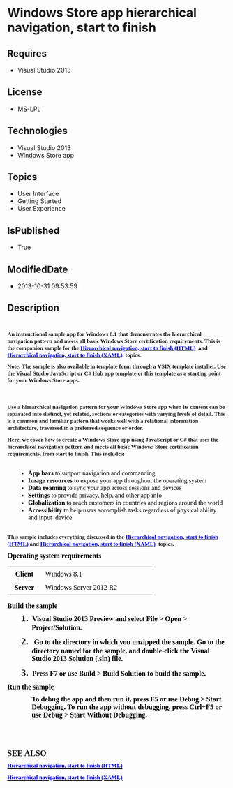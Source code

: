 # Windows Store app hierarchical navigation, start to finish
## Requires
* Visual Studio 2013
## License
* MS-LPL
## Technologies
* Visual Studio 2013
* Windows Store app
## Topics
* User Interface
* Getting Started
* User Experience
## IsPublished
* True
## ModifiedDate
* 2013-10-31 09:53:59
## Description

<h1>
<p style="margin:0in 0in 8pt"><span style="font-size:small"><span style="font-family:Calibri">An instructional sample app for Windows 8.1 that demonstrates the hierarchical navigation pattern and meets all basic Windows Store certification requirements. This
 is the companion sample for the </span><span style="color:black"><a href="http://go.microsoft.com/fwlink/?LinkID=327895"><span style="color:#0000ff; font-family:Times New Roman">Hierarchical navigation, start to finish (HTML)</span></a><span style="font-family:Calibri">
<span>&nbsp;</span>and </span><a href="http://go.microsoft.com/fwlink/?LinkID=327898"><span><span style="color:#0000ff; font-family:Times New Roman">Hierarchical navigation, start to finish (XAML)</span></span></a><span style="font-family:Calibri">
<span>&nbsp;</span></span></span><span style="font-family:Calibri">topics.</span></span></p>
<p style="margin:0in 0in 8pt"><span style="font-family:Calibri; font-size:small">Note: The sample is also available in template form through a VSIX template installer. Use the Visual Studio JavaScript or C# Hub app template or this template as a starting point
 for your Windows Store apps.</span></p>
<p style="margin:0in 0in 8pt"><strong><span lang="EN"><br>
</span></strong><span style="font-family:Calibri; font-size:small">Use a hierarchical navigation pattern for your Windows Store app when its content can be separated into distinct, yet related, sections or categories with varying levels of detail. This is a
 common and familiar pattern that works well with a relational information architecture, traversed in a preferred sequence or order.</span></p>
<p style="margin:0in 0in 8pt"><span style="font-family:Calibri; font-size:small">Here, we cover how to create a Windows Store app using JavaScript or C# that uses the hierarchical navigation pattern and meets all basic Windows Store certification requirements,
 from start to finish. This includes: </span></p>
<ul style="list-style-type:disc; direction:ltr">
<li style="color:#000000; font-family:&quot;Calibri&quot;,&quot;sans-serif&quot;; font-size:11pt; font-style:normal; font-weight:normal">
<p style="color:#000000; font-family:&quot;Calibri&quot;,&quot;sans-serif&quot;; font-size:11pt; font-style:normal; font-weight:normal; margin-top:0in; margin-bottom:0pt">
<strong>App bars</strong> to support navigation and commanding</p>
</li><li style="color:#000000; font-family:&quot;Calibri&quot;,&quot;sans-serif&quot;; font-size:11pt; font-style:normal; font-weight:normal">
<p style="color:#000000; font-family:&quot;Calibri&quot;,&quot;sans-serif&quot;; font-size:11pt; font-style:normal; font-weight:normal; margin-top:0in; margin-bottom:0pt">
<strong>Image resources</strong> to expose your app throughout the operating system</p>
</li><li style="color:#000000; font-family:&quot;Calibri&quot;,&quot;sans-serif&quot;; font-size:11pt; font-style:normal; font-weight:normal">
<p style="color:#000000; font-family:&quot;Calibri&quot;,&quot;sans-serif&quot;; font-size:11pt; font-style:normal; font-weight:normal; margin-top:0in; margin-bottom:0pt">
<strong>Data roaming</strong> to sync your app across sessions and devices</p>
</li><li style="color:#000000; font-family:&quot;Calibri&quot;,&quot;sans-serif&quot;; font-size:11pt; font-style:normal; font-weight:normal">
<p style="color:#000000; font-family:&quot;Calibri&quot;,&quot;sans-serif&quot;; font-size:11pt; font-style:normal; font-weight:normal; margin-top:0in; margin-bottom:0pt">
<strong>Settings</strong> to provide privacy, help, and other app info</p>
</li><li style="color:#000000; font-family:&quot;Calibri&quot;,&quot;sans-serif&quot;; font-size:11pt; font-style:normal; font-weight:normal">
<p style="color:#000000; font-family:&quot;Calibri&quot;,&quot;sans-serif&quot;; font-size:11pt; font-style:normal; font-weight:normal; margin-top:0in; margin-bottom:0pt">
<strong>Globalization</strong> to reach customers in countries and regions around the world</p>
</li><li style="color:#000000; font-family:&quot;Calibri&quot;,&quot;sans-serif&quot;; font-size:11pt; font-style:normal; font-weight:normal">
<p style="color:#000000; font-family:&quot;Calibri&quot;,&quot;sans-serif&quot;; font-size:11pt; font-style:normal; font-weight:normal; margin-top:0in; margin-bottom:8pt">
<strong>Accessibility</strong> to help users accomplish tasks regardless of physical ability and input<span>&nbsp;
</span>device</p>
</li></ul>
<p style="margin:0in 0in 8pt"><span style="font-size:small"><span style="font-family:Calibri">This sample includes everything discussed in the
</span><span style="color:black"><a href="http://go.microsoft.com/fwlink/?LinkID=327895"><span style="color:#0000ff; font-family:Times New Roman">Hierarchical navigation, start to finish (HTML)</span></a></span><span style="font-family:Calibri"> and
</span><span style="color:black"><a href="http://go.microsoft.com/fwlink/?LinkID=327898"><span><span style="color:#0000ff; font-family:Times New Roman">Hierarchical navigation, start to finish (XAML)</span></span></a><span style="font-family:Calibri">
</span></span><span style="font-family:Calibri"><span>&nbsp;</span>topics.</span></span></p>
<p style="margin:5pt 0in 6pt; line-height:normal; page-break-after:avoid"><strong><span style="color:black; font-size:12pt"><span style="font-family:Calibri">Operating system requirements</span></span></strong></p>
<table border="0" cellspacing="0" cellpadding="0" style="border-collapse:collapse">
<tbody>
<tr>
<td width="77" style="padding:0in 0.5pt; border:#000000; width:0.8in; background-color:transparent">
<p style="margin:5pt 6pt; text-align:center; line-height:normal"><strong><span style="color:black; font-size:12pt"><span style="font-family:Calibri">Client</span></span></strong></p>
</td>
<td width="256" style="padding:0in 0.5pt; border:#000000; width:192pt; background-color:transparent">
<p style="margin:5pt 6pt; line-height:normal"><span style="color:black; font-size:12pt"><span style="font-family:Calibri">Windows 8.1
</span></span></p>
</td>
</tr>
<tr>
<td width="77" style="padding:0in 0.5pt; border:#000000; width:0.8in; background-color:transparent">
<p style="margin:5pt 6pt; text-align:center; line-height:normal"><strong><span style="color:black; font-size:12pt"><span style="font-family:Calibri">Server</span></span></strong></p>
</td>
<td width="256" style="padding:0in 0.5pt; border:#000000; width:192pt; background-color:transparent">
<p style="margin:5pt 6pt; line-height:normal"><span style="color:black; font-size:12pt"><span style="font-family:Calibri">Windows Server 2012 R2
</span></span></p>
</td>
</tr>
</tbody>
</table>
<p style="margin:5pt 0in; line-height:normal; page-break-after:avoid"><strong><span style="color:black; font-size:12pt"><span style="font-family:Calibri">Build the sample</span></span></strong></p>
<p style="margin:0in 0in 8pt 42pt; line-height:normal; text-indent:-0.25in"><span style="color:black; font-size:16pt"><span><span style="font-family:Calibri">1.</span><span style="font:7pt/normal &quot;Times New Roman&quot;">&nbsp;&nbsp;&nbsp;
</span></span></span><strong><span style="color:black; font-size:12pt"><span style="font-family:Calibri">Visual Studio 2013 Preview and select File &gt; Open &gt; Project/Solution.
</span></span></strong></p>
<p style="margin:0in 0in 8pt 42pt; line-height:normal; text-indent:-0.25in"><span style="color:black; font-size:16pt"><span><span style="font-family:Calibri">2.</span><span style="font:7pt/normal &quot;Times New Roman&quot;">&nbsp;&nbsp;&nbsp;
</span></span></span><span style="color:black; font-size:12pt"><span style="font-family:Calibri"><span>&nbsp;</span>Go to the directory in which you unzipped the sample. Go to the directory named for the sample, and double-click the Visual Studio 2013 Solution
 (.sln) file. </span></span></p>
<p style="margin:0in 0in 8pt 42pt; line-height:normal; text-indent:-0.25in"><span style="color:black; font-size:16pt"><span><span style="font-family:Calibri">3.</span><span style="font:7pt/normal &quot;Times New Roman&quot;">&nbsp;&nbsp;&nbsp;
</span></span></span><span style="color:black; font-size:12pt"><span style="font-family:Calibri">Press F7 or use
<strong>Build</strong> &gt; <strong>Build Solution</strong> to build the sample. </span>
</span></p>
<p style="margin:0in 0in 8pt; line-height:normal"><strong><span style="color:black; font-size:12pt"><span style="font-family:Calibri">Run the sample</span></span></strong></p>
<p style="margin:5pt 0in 6pt 42pt; line-height:normal"><span style="color:black; font-size:12pt"><span style="font-family:Calibri">To debug the app and then run it, press F5 or use
<strong>Debug</strong> &gt; <strong>Start Debugging</strong>. To run the app without debugging, press Ctrl&#43;F5 or use
<strong>Debug</strong> &gt; <strong>Start Without Debugging</strong>. </span></span></p>
<p style="margin:0in 0in 8pt"><span style="font-family:Calibri; font-size:small">&nbsp;</span></p>
<p style="margin:0in 0in 8pt"><strong><span lang="EN"><br>
</span></strong><strong><span lang="EN" style="line-height:107%; font-size:14pt"><span style="font-family:Calibri">SEE ALSO</span></span></strong></p>
<p style="margin:0in 0in 8pt"><span style="color:black"><a href="http://go.microsoft.com/fwlink/?LinkID=327895"><span style="color:#0000ff; font-family:Times New Roman; font-size:small">Hierarchical navigation, start to finish (HTML)</span></a></span></p>
<p style="margin:0in 0in 8pt"><span style="color:black"><a href="http://go.microsoft.com/fwlink/?LinkID=327898"><span><span style="color:#0000ff; font-family:Times New Roman; font-size:small">Hierarchical navigation, start to finish (XAML)</span></span></a></span></p>
</h1>
<div class="mcePaste" id="_mcePaste" style="left:-10000px; top:0px; width:1px; height:1px; overflow:hidden">
<p style="margin:0in 0in 8pt"><span style="font-size:small"><span style="font-family:Calibri">An instructional sample app for Windows 8.1 that demonstrates the hierarchical navigation pattern and meets all basic Windows Store certification requirements. This
 is the companion sample for the </span><span style="color:black"><a href="http://go.microsoft.com/fwlink/?LinkID=327895"><span style="color:#0000ff; font-family:Times New Roman">Hierarchical navigation, start to finish (HTML)</span></a><span style="font-family:Calibri">
<span>&nbsp;</span>and </span><a href="http://go.microsoft.com/fwlink/?LinkID=327898"><span><span style="color:#0000ff; font-family:Times New Roman">Hierarchical navigation, start to finish (XAML)</span></span></a><span style="font-family:Calibri">
<span>&nbsp;</span></span></span><span style="font-family:Calibri">topics.</span></span></p>
<p style="margin:0in 0in 8pt"><span style="font-family:Calibri; font-size:small">Note: The sample is also available in template form through a VSIX template installer. Use the Visual Studio JavaScript or C# Hub app template or this template as a starting point
 for your Windows Store apps.</span></p>
<p style="margin:0in 0in 8pt"><strong><span lang="EN"><br>
</span></strong><span style="font-family:Calibri; font-size:small">Use a hierarchical navigation pattern for your Windows Store app when its content can be separated into distinct, yet related, sections or categories with varying levels of detail. This is a
 common and familiar pattern that works well with a relational information architecture, traversed in a preferred sequence or order.</span></p>
<p style="margin:0in 0in 8pt"><span style="font-family:Calibri; font-size:small">Here, we cover how to create a Windows Store app using JavaScript or C# that uses the hierarchical navigation pattern and meets all basic Windows Store certification requirements,
 from start to finish. This includes: </span></p>
<ul style="list-style-type:disc; direction:ltr">
<li style="color:#000000; font-style:normal; font-weight:normal">
<p style="color:#000000; font-style:normal; font-weight:normal; margin-top:0in; margin-bottom:0pt">
<strong>Image resources</strong> to expose your app throughout the operating system</p>
</li><li style="color:#000000; font-family:&quot;Calibri&quot;,&quot;sans-serif&quot;; font-size:11pt; font-style:normal; font-weight:normal">
<p style="color:#000000; font-family:&quot;Calibri&quot;,&quot;sans-serif&quot;; font-size:11pt; font-style:normal; font-weight:normal; margin-top:0in; margin-bottom:0pt">
<strong>App bars</strong> to support navigation and commanding</p>
</li><li style="color:#000000; font-family:&quot;Calibri&quot;,&quot;sans-serif&quot;; font-size:11pt; font-style:normal; font-weight:normal">
<p style="color:#000000; font-family:&quot;Calibri&quot;,&quot;sans-serif&quot;; font-size:11pt; font-style:normal; font-weight:normal; margin-top:0in; margin-bottom:0pt">
<strong>Data roaming</strong> to sync your app across sessions and devices</p>
</li><li style="color:#000000; font-family:&quot;Calibri&quot;,&quot;sans-serif&quot;; font-size:11pt; font-style:normal; font-weight:normal">
<p style="color:#000000; font-family:&quot;Calibri&quot;,&quot;sans-serif&quot;; font-size:11pt; font-style:normal; font-weight:normal; margin-top:0in; margin-bottom:0pt">
<strong>Settings</strong> to provide privacy, help, and other app info</p>
</li><li style="color:#000000; font-family:&quot;Calibri&quot;,&quot;sans-serif&quot;; font-size:11pt; font-style:normal; font-weight:normal">
<p style="color:#000000; font-family:&quot;Calibri&quot;,&quot;sans-serif&quot;; font-size:11pt; font-style:normal; font-weight:normal; margin-top:0in; margin-bottom:0pt">
<strong>Globalization</strong> to reach customers in countries and regions around the world</p>
</li><li style="color:#000000; font-family:&quot;Calibri&quot;,&quot;sans-serif&quot;; font-size:11pt; font-style:normal; font-weight:normal">
<p style="color:#000000; font-family:&quot;Calibri&quot;,&quot;sans-serif&quot;; font-size:11pt; font-style:normal; font-weight:normal; margin-top:0in; margin-bottom:8pt">
<strong>Accessibility</strong> to help users accomplish tasks regardless of physical ability and input<span>&nbsp;
</span>device</p>
</li></ul>
<p style="margin:0in 0in 8pt"><span style="font-size:small"><span style="font-family:Calibri">This sample includes everything discussed in the
</span><span style="color:black"><a href="http://go.microsoft.com/fwlink/?LinkID=327895"><span style="color:#0000ff; font-family:Times New Roman">Hierarchical navigation, start to finish (HTML)</span></a></span><span style="font-family:Calibri"> and
</span><span style="color:black"><a href="http://go.microsoft.com/fwlink/?LinkID=327898"><span><span style="color:#0000ff; font-family:Times New Roman">Hierarchical navigation, start to finish (XAML)</span></span></a><span style="font-family:Calibri">
</span></span><span style="font-family:Calibri"><span>&nbsp;</span>topics.</span></span></p>
<p style="margin:5pt 0in 6pt; line-height:normal; page-break-after:avoid"><strong><span style="color:black; font-size:12pt"><span style="font-family:Calibri">Operating system requirements</span></span></strong></p>
<table border="0" cellspacing="0" cellpadding="0" style="border-collapse:collapse">
<tbody>
<tr>
<td width="77" style="padding:0in 0.5pt; border:#000000; width:0.8in; background-color:transparent">
<p style="margin:5pt 6pt; text-align:center; line-height:normal"><strong><span style="color:black; font-size:12pt"><span style="font-family:Calibri">Client</span></span></strong></p>
</td>
<td width="256" style="padding:0in 0.5pt; border:#000000; width:192pt; background-color:transparent">
<p style="margin:5pt 6pt; line-height:normal"><span style="color:black; font-size:12pt"><span style="font-family:Calibri">Windows 8.1
</span></span></p>
</td>
</tr>
<tr>
<td width="77" style="padding:0in 0.5pt; border:#000000; width:0.8in; background-color:transparent">
<p style="margin:5pt 6pt; text-align:center; line-height:normal"><strong><span style="color:black; font-size:12pt"><span style="font-family:Calibri">Server</span></span></strong></p>
</td>
<td width="256" style="padding:0in 0.5pt; border:#000000; width:192pt; background-color:transparent">
<p style="margin:5pt 6pt; line-height:normal"><span style="color:black; font-size:12pt"><span style="font-family:Calibri">Windows Server 2012 R2
</span></span></p>
</td>
</tr>
</tbody>
</table>
<p style="margin:5pt 0in; line-height:normal; page-break-after:avoid"><strong><span style="color:black; font-size:12pt"><span style="font-family:Calibri">Build the sample</span></span></strong></p>
<p style="margin:0in 0in 8pt 42pt; line-height:normal; text-indent:-0.25in"><span style="color:black; font-size:16pt"><span><span style="font-family:Calibri">1.</span><span style="font:7pt/normal &quot;Times New Roman&quot;">&nbsp;&nbsp;&nbsp;
</span></span></span><strong><span style="color:black; font-size:12pt"><span style="font-family:Calibri">Visual Studio 2013 Preview and select File &gt; Open &gt; Project/Solution.
</span></span></strong></p>
<p style="margin:0in 0in 8pt 42pt; line-height:normal; text-indent:-0.25in"><span style="color:black; font-size:16pt"><span><span style="font-family:Calibri">2.</span><span style="font:7pt/normal &quot;Times New Roman&quot;">&nbsp;&nbsp;&nbsp;
</span></span></span><span style="color:black; font-size:12pt"><span style="font-family:Calibri"><span>&nbsp;</span>Go to the directory in which you unzipped the sample. Go to the directory named for the sample, and double-click the Visual Studio 2013 Solution
 (.sln) file. </span></span></p>
<p style="margin:0in 0in 8pt 42pt; line-height:normal; text-indent:-0.25in"><span style="color:black; font-size:16pt"><span><span style="font-family:Calibri">3.</span><span style="font:7pt/normal &quot;Times New Roman&quot;">&nbsp;&nbsp;&nbsp;
</span></span></span><span style="color:black; font-size:12pt"><span style="font-family:Calibri">Press F7 or use
<strong>Build</strong> &gt; <strong>Build Solution</strong> to build the sample. </span>
</span></p>
<p style="margin:0in 0in 8pt; line-height:normal"><strong><span style="color:black; font-size:12pt"><span style="font-family:Calibri">Run the sample</span></span></strong></p>
<p style="margin:5pt 0in 6pt 42pt; line-height:normal"><span style="color:black; font-size:12pt"><span style="font-family:Calibri">To debug the app and then run it, press F5 or use
<strong>Debug</strong> &gt; <strong>Start Debugging</strong>. To run the app without debugging, press Ctrl&#43;F5 or use
<strong>Debug</strong> &gt; <strong>Start Without Debugging</strong>. </span></span></p>
<p style="margin:0in 0in 8pt"><span style="font-family:Calibri; font-size:small">&nbsp;</span></p>
<p style="margin:0in 0in 8pt"><strong><span lang="EN"><br>
</span></strong><strong><span lang="EN" style="line-height:107%; font-size:14pt"><span style="font-family:Calibri">SEE ALSO</span></span></strong></p>
<p style="margin:0in 0in 8pt"><span style="color:black"><a href="http://go.microsoft.com/fwlink/?LinkID=327895"><span style="color:#0000ff; font-family:Times New Roman; font-size:small">Hierarchical navigation, start to finish (HTML)</span></a></span></p>
<p style="margin:0in 0in 8pt"><span style="color:black"><a href="http://go.microsoft.com/fwlink/?LinkID=327898"><span><span style="color:#0000ff; font-family:Times New Roman; font-size:small">Hierarchical navigation, start to finish (XAML)</span></span></a></span></p>
</div>
